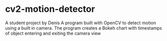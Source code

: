 # cv2-motion-detector

A student project by Denis 
A program built with OpenCV to detect motion using a built in camera. The program creates a Bokeh chart with timestamps of object entering and exiting the camera view
